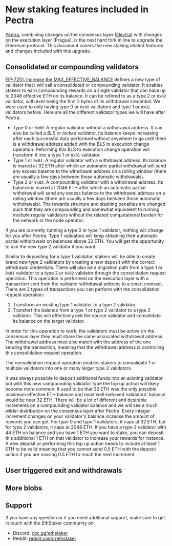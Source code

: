 # New staking features included in Pectra

[Pectra](https://eips.ethereum.org/EIPS/eip-7600), combining changes on the consensus layer ([Electra](https://github.com/ethereum/consensus-specs/tree/dev/specs/electra)) with changes on the execution layer (Prague), is the next hard fork in line to upgrade the Ethereum protocol. This document covers the new staking related features and changes included with this upgrade.

## Consolidated or compounding validators

[EIP-7251: Increase the MAX_EFFECTIVE_BALANCE](https://eips.ethereum.org/EIPS/eip-7251) defines a new type of validator that I will call a consolidated or compounding validator. It enables stakers to earn compounding rewards on a single validator that can have up to 2048 effective ETH on its balance. It can be refered to as a type 2 or `0x02` validator, with `0x02` being the first 2 bytes of its withdrawal credential. We were used to only having type 0 or `0x00` validators and type 1 or `0x01` validators before. Here are all the different validator types we will have after Pectra:

- Type 0 or `0x00`: A regular validator without a withdrawal address. It can also be called a *BLS* or *locked* validator. Its balance keeps increasing after each successful duty performed without anywhere to go until there is a withdrawal address added with the BLS to execution change operation. Peforming this BLS to execution change operation will transform it into a type 1 or `0x01` validator.
- Type 1 or `0x01`: A regular validator with a withdrawal address. Its balance is maxed at 32 ETH after which an automatic partial withdrawal will send any excess balance to the withdrawal address on a rolling window (there are usually a few days between those automatic withdrawals).
- Type 2 or `0x02`: A compounding validator with a withdrawal address. Its balance is maxed at 2048 ETH after which an automatic partial withdrawal will send any excess balance to the withdrawal address on a rolling window (there are usually a few days between those automatic withdrawals). The rewards structure and slashing penalties are changed such that they are compounding and somewhat equivalent to running multiple regular validators without the related computational burden for the network or the node operator.

If you are currently running a type 0 or type 1 validator, nothing will change for you after Pectra. Type 1 validators will keep obtaining their automatic partial withdrawals on balances above 32 ETH. You will get the opportunity to use the new type 2 validator if you want.

Similar to depositing for a type 1 validator, stakers will be able to create brand new type 2 validators by creating a new deposit with the correct withdrawal credentials. There will also be a migration path from a type 1 or `0x01` validator to a type 2 or `0x02` validator through the consolidation request operation. This operation is performed on the execution layer with a transaction sent from the validator withdrawal address to a smart contract. There are 2 types of transactions you can perform with the consolidation request operation:

1. Transform an existing type 1 validator to a type 2 validator.
2. Transfert the balance from a type 1 or type 2 validator to a type 2 validator. This will effectively exit the source validator and consolidate its balance on the target validator.

In order for this operation to work, the validators must be active on the consensus layer they must share the same associated withdrawal address. The withdrawal address must also match with the address of the one sending the transaction, meaning that the withdrawal address is controlling this consolidation request operation.

The consolidation request operation enables stakers to consolidate 1 or multiple validators into one or many larger type 2 validators.

It was always possible to deposit additional funds into an existing validator but with this new compounding validator type the top up action will likely become more commun. It used to be that 32 ETH was the only possible maximum effective ETH balance and most well-behaved validators' balance would be near 32 ETH. There will be a lot of different and desirable increments on a compounding validator balance and we will see a much wilder distribution on the consensus layer after Pectra. Every integer increment changes on your validator's balance increase the amount of rewards you can get. For type 0 and type 1 validators, it caps at 32 ETH, but for type 2 validators, it caps at 2048 ETH. If you have a type 2 validator with 44 ETH on balance and you have 1 ETH you want to stake, you can deposit this additional 1 ETH on that validator to increase your rewards for instance. A new deposit or performing this top up action needs to include at least 1 ETH to be valid meaning that you cannot send 0.5 ETH with the deposit action if you are missing 0.5 ETH to reach the next increment.

## User triggered exit and withdrawals

## More blobs

## Support

If you have any question or if you need additional support, make sure to get in touch with the EthStaker community on:

* Discord: [dsc.gg/ethstaker](https://dsc.gg/ethstaker)
* Reddit: [reddit.com/r/ethstaker](https://www.reddit.com/r/ethstaker/)

